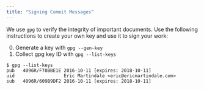```yaml
---
title: "Signing Commit Messages"
---
```


We use `gpg` to verify the integrity of important documents.  Use the following
instructions to create your own key and use it to sign your work:

0. Generate a key with `gpg --gen-key`
1. Collect gpg key ID with `gpg --list-keys`


```
$ gpg --list-keys
pub   4096R/F78BBE1E 2016-10-11 [expires: 2018-10-11]
uid                  Eric Martindale <eric@ericmartindale.com>
sub   4096R/609B9DF2 2016-10-11 [expires: 2018-10-11]

```
